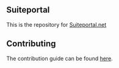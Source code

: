 ## Suiteportal

This is the repository for [Suiteportal.net](http://suiteportal.net)


## Contributing

The contribution guide can be found [here](https://github.com/idevelopment/suitecrm_laravel_portal_website/blob/master/CONTRIBUTING.md).
